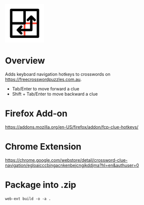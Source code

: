 ![nav logo](/icons/128.png?raw=true "Crossword Nav")

# Overview
Adds keyboard navigation hotkeys to crosswords on https://freecrosswordpuzzles.com.au.
* Tab/Enter to move forward a clue
* Shift + Tab/Enter to move backward a clue

# Firefox Add-on
https://addons.mozilla.org/en-US/firefox/addon/fcp-clue-hotkeys/

# Chrome Extension
https://chrome.google.com/webstore/detail/crossword-clue-navigation/egloaicccbjngacnkenbejcngjkddjma?hl=en&authuser=0

# Package into .zip
`web-ext build -o -a .`
